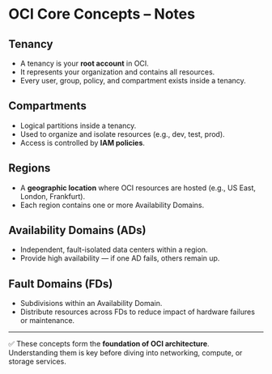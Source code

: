 # OCI Core Concepts – Notes

## Tenancy
- A tenancy is your **root account** in OCI.
- It represents your organization and contains all resources.
- Every user, group, policy, and compartment exists inside a tenancy.

## Compartments
- Logical partitions inside a tenancy.
- Used to organize and isolate resources (e.g., dev, test, prod).
- Access is controlled by **IAM policies**.

## Regions
- A **geographic location** where OCI resources are hosted (e.g., US East, London, Frankfurt).
- Each region contains one or more Availability Domains.

## Availability Domains (ADs)
- Independent, fault-isolated data centers within a region.
- Provide high availability — if one AD fails, others remain up.

## Fault Domains (FDs)
- Subdivisions within an Availability Domain.
- Distribute resources across FDs to reduce impact of hardware failures or maintenance.

---

✅ These concepts form the **foundation of OCI architecture**.  
Understanding them is key before diving into networking, compute, or storage services.
